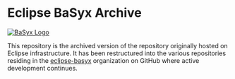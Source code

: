# Eclipse BaSyx Archive
[![BaSyx Logo](https://www.eclipse.org/basyx/img/basyxlogo.png)](https://www.eclipse.org/basyx/)

This repository is the archived version of the repository originally hosted on Eclipse infrastructure. 
It has been restructured into the various repositories residing in the [eclipse-basyx](https://github.com/eclipse-basyx) organization on GitHub where active development continues.
